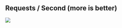 ## Requests / Second (more is better)

<img src="https://cdn-images-1.medium.com/max/1600/1*K--0RPhWXVqdPKK2fvNmTA.png">
